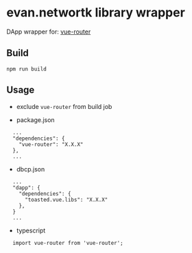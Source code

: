 # evan.networtk library wrapper

DApp wrapper for: [vue-router](https://router.vuejs.org/)




## Build
```
npm run build
```


## Usage
- exclude `vue-router` from build job

- package.json
```
  ...
  "dependencies": {
    "vue-router": "X.X.X"
  },
  ...
```

- dbcp.json
```
  ...
  "dapp": {
    "dependencies": {
      "toasted.vue.libs": "X.X.X"
    },
  }
  ...
```

- typescript
```
  import vue-router from 'vue-router';
```
